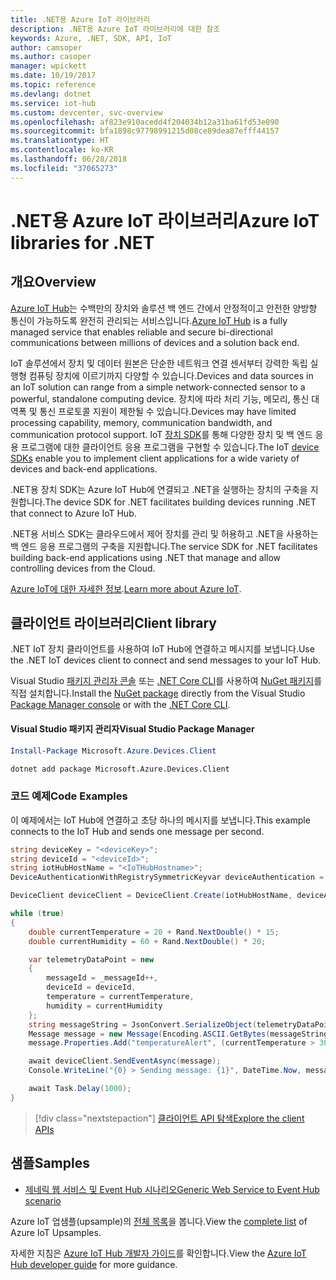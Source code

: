 ```yaml
---
title: .NET용 Azure IoT 라이브러리
description: .NET용 Azure IoT 라이브러리에 대한 참조
keywords: Azure, .NET, SDK, API, IoT
author: camsoper
ms.author: casoper
manager: wpickett
ms.date: 10/19/2017
ms.topic: reference
ms.devlang: dotnet
ms.service: iot-hub
ms.custom: devcenter, svc-overview
ms.openlocfilehash: af823e910acedd4f204034b12a31ba61fd53e090
ms.sourcegitcommit: bfa1898c97798991215d08ce89dea87efff44157
ms.translationtype: HT
ms.contentlocale: ko-KR
ms.lasthandoff: 06/28/2018
ms.locfileid: "37065273"
---
```

# <a name="azure-iot-libraries-for-net"></a><span data-ttu-id="a73f5-104">.NET용 Azure IoT 라이브러리</span><span class="sxs-lookup"><span data-stu-id="a73f5-104">Azure IoT libraries for .NET</span></span>

## <a name="overview"></a><span data-ttu-id="a73f5-105">개요</span><span class="sxs-lookup"><span data-stu-id="a73f5-105">Overview</span></span>

<span data-ttu-id="a73f5-106">[Azure IoT Hub](https://azure.microsoft.com/services/iot-hub/)는 수백만의 장치와 솔루션 백 엔드 간에서 안정적이고 안전한 양방향 통신이 가능하도록 완전히 관리되는 서비스입니다.</span><span class="sxs-lookup"><span data-stu-id="a73f5-106">[Azure IoT Hub](https://azure.microsoft.com/services/iot-hub/) is a fully managed service that enables reliable and secure bi-directional communications between millions of devices and a solution back end.</span></span>

<span data-ttu-id="a73f5-107">IoT 솔루션에서 장치 및 데이터 원본은 단순한 네트워크 연결 센서부터 강력한 독립 실행형 컴퓨팅 장치에 이르기까지 다양할 수 있습니다.</span><span class="sxs-lookup"><span data-stu-id="a73f5-107">Devices and data sources in an IoT solution can range from a simple network-connected sensor to a powerful, standalone computing device.</span></span> <span data-ttu-id="a73f5-108">장치에 따라 처리 기능, 메모리, 통신 대역폭 및 통신 프로토콜 지원이 제한될 수 있습니다.</span><span class="sxs-lookup"><span data-stu-id="a73f5-108">Devices may have limited processing capability, memory, communication bandwidth, and communication protocol support.</span></span> <span data-ttu-id="a73f5-109">IoT [장치 SDK](https://docs.microsoft.com/azure/iot-hub/iot-hub-devguide-sdks)를 통해 다양한 장치 및 백 엔드 응용 프로그램에 대한 클라이언트 응용 프로그램을 구현할 수 있습니다.</span><span class="sxs-lookup"><span data-stu-id="a73f5-109">The IoT [device SDKs](https://docs.microsoft.com/azure/iot-hub/iot-hub-devguide-sdks) enable you to implement client applications for a wide variety of devices and back-end applications.</span></span>

<span data-ttu-id="a73f5-110">.NET용 장치 SDK는 Azure IoT Hub에 연결되고 .NET을 실행하는 장치의 구축을 지원합니다.</span><span class="sxs-lookup"><span data-stu-id="a73f5-110">The device SDK for .NET facilitates building devices running .NET that connect to Azure IoT Hub.</span></span>

<span data-ttu-id="a73f5-111">.NET용 서비스 SDK는 클라우드에서 제어 장치를 관리 및 허용하고 .NET을 사용하는 백 엔드 응용 프로그램의 구축을 지원합니다.</span><span class="sxs-lookup"><span data-stu-id="a73f5-111">The service SDK for .NET facilitates building back-end applications using .NET that manage and allow controlling devices from the Cloud.</span></span>

<span data-ttu-id="a73f5-112">[Azure IoT에 대한 자세한 정보](https://docs.microsoft.com/azure/iot-hub/).</span><span class="sxs-lookup"><span data-stu-id="a73f5-112">[Learn more about Azure IoT](https://docs.microsoft.com/azure/iot-hub/).</span></span>


## <a name="client-library"></a><span data-ttu-id="a73f5-113">클라이언트 라이브러리</span><span class="sxs-lookup"><span data-stu-id="a73f5-113">Client library</span></span>

<span data-ttu-id="a73f5-114">.NET IoT 장치 클라이언트를 사용하여 IoT Hub에 연결하고 메시지를 보냅니다.</span><span class="sxs-lookup"><span data-stu-id="a73f5-114">Use the .NET IoT devices client to connect and send messages to your IoT Hub.</span></span>

<span data-ttu-id="a73f5-115">Visual Studio [패키지 관리자 콘솔][PackageManager] 또는 [.NET Core CLI][DotNetCLI]를 사용하여 [NuGet 패키지]( https://www.nuget.org/packages/Microsoft.Azure.Devices.Client)를 직접 설치합니다.</span><span class="sxs-lookup"><span data-stu-id="a73f5-115">Install the [NuGet package]( https://www.nuget.org/packages/Microsoft.Azure.Devices.Client) directly from the Visual Studio [Package Manager console][PackageManager] or with the [.NET Core CLI][DotNetCLI].</span></span>

#### <a name="visual-studio-package-manager"></a><span data-ttu-id="a73f5-116">Visual Studio 패키지 관리자</span><span class="sxs-lookup"><span data-stu-id="a73f5-116">Visual Studio Package Manager</span></span>

```powershell
Install-Package Microsoft.Azure.Devices.Client
```

```bash
dotnet add package Microsoft.Azure.Devices.Client
```
### <a name="code-examples"></a><span data-ttu-id="a73f5-117">코드 예제</span><span class="sxs-lookup"><span data-stu-id="a73f5-117">Code Examples</span></span> 

<span data-ttu-id="a73f5-118">이 예제에서는 IoT Hub에 연결하고 초당 하나의 메시지를 보냅니다.</span><span class="sxs-lookup"><span data-stu-id="a73f5-118">This example connects to the IoT Hub and sends one message per second.</span></span>

```csharp
string deviceKey = "<deviceKey>";
string deviceId = "<deviceId>";
string iotHubHostName = "<IoTHubHostname>";
DeviceAuthenticationWithRegistrySymmetricKeyvar deviceAuthentication = new DeviceAuthenticationWithRegistrySymmetricKey(deviceId, deviceKey);

DeviceClient deviceClient = DeviceClient.Create(iotHubHostName, deviceAuthentication, TransportType.Mqtt);

while (true)
{
    double currentTemperature = 20 + Rand.NextDouble() * 15;
    double currentHumidity = 60 + Rand.NextDouble() * 20;

    var telemetryDataPoint = new
    {
        messageId = _messageId++,
        deviceId = deviceId,
        temperature = currentTemperature,
        humidity = currentHumidity
    };
    string messageString = JsonConvert.SerializeObject(telemetryDataPoint);
    Message message = new Message(Encoding.ASCII.GetBytes(messageString));
    message.Properties.Add("temperatureAlert", (currentTemperature > 30) ? "true" : "false");

    await deviceClient.SendEventAsync(message);
    Console.WriteLine("{0} > Sending message: {1}", DateTime.Now, messageString);

    await Task.Delay(1000);
}
```


> [!div class="nextstepaction"]
> [<span data-ttu-id="a73f5-119">클라이언트 API 탐색</span><span class="sxs-lookup"><span data-stu-id="a73f5-119">Explore the client APIs</span></span>](/dotnet/api/overview/azure/iot/client)

## <a name="samples"></a><span data-ttu-id="a73f5-120">샘플</span><span class="sxs-lookup"><span data-stu-id="a73f5-120">Samples</span></span>

- [<span data-ttu-id="a73f5-121">제네릭 웹 서비스 및 Event Hub 시나리오</span><span class="sxs-lookup"><span data-stu-id="a73f5-121">Generic Web Service to Event Hub scenario</span></span>](https://azure.microsoft.com/resources/samples/event-hubs-dotnet-importfromweb/)

<span data-ttu-id="a73f5-122">Azure IoT 업샘플(upsample)의 [전체 목록](https://azure.microsoft.com/resources/samples/?platform=dotnet&service=iot-hub)을 봅니다.</span><span class="sxs-lookup"><span data-stu-id="a73f5-122">View the [complete list](https://azure.microsoft.com/resources/samples/?platform=dotnet&service=iot-hub) of Azure IoT Upsamples.</span></span>

<span data-ttu-id="a73f5-123">자세한 지침은 [Azure IoT Hub 개발자 가이드](https://docs.microsoft.com/azure/iot-hub/iot-hub-devguide)를 확인합니다.</span><span class="sxs-lookup"><span data-stu-id="a73f5-123">View the [Azure IoT Hub developer guide](https://docs.microsoft.com/azure/iot-hub/iot-hub-devguide) for more guidance.</span></span>

[PackageManager]: https://docs.microsoft.com/nuget/tools/package-manager-console
[DotNetCLI]: https://docs.microsoft.com/dotnet/core/tools/dotnet-add-package
